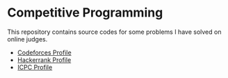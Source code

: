 # Competitive Programming
This repository contains source codes for some problems I have solved on online judges.
* [Codeforces Profile](https://codeforces.com/profile/_FatmaKamel)
* [Hackerrank Profile](https://www.hackerrank.com/nkamel?hr_r=1)
* [ICPC Profile](https://icpc.global/private/person/390200/ICPCID)
